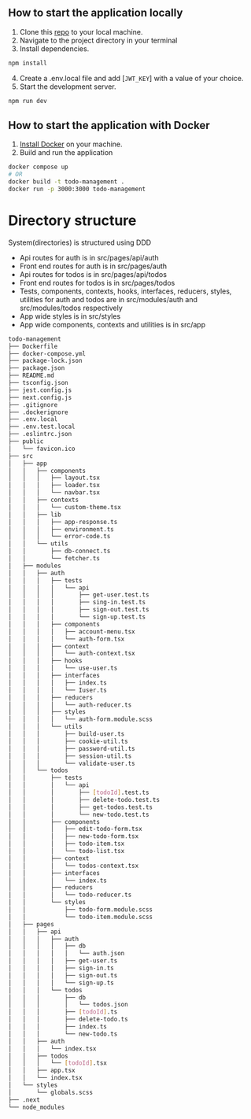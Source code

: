 ## How to start the application locally

1. Clone this [repo](https://github.com/devder/todo-management) to your local machine.
2. Navigate to the project directory in your terminal
3. Install dependencies.

```bash
npm install
```

4. Create a .env.local file and add [`JWT_KEY`] with a value of your choice.
5. Start the development server.

```bash
npm run dev
```

## How to start the application with Docker

1. [Install Docker](https://docs.docker.com/get-docker/) on your machine.
2. Build and run the application

```bash
docker compose up
# OR
docker build -t todo-management .
docker run -p 3000:3000 todo-management
```

# Directory structure

System(directories) is structured using DDD

- Api routes for auth is in src/pages/api/auth
- Front end routes for auth is in src/pages/auth
- Api routes for todos is in src/pages/api/todos
- Front end routes for todos is in src/pages/todos
- Tests, components, contexts, hooks, interfaces, reducers, styles, utilities for auth and todos are in src/modules/auth and src/modules/todos respectively
- App wide styles is in src/styles
- App wide components, contexts and utilities is in src/app

```bash
todo-management
├── Dockerfile
├── docker-compose.yml
├── package-lock.json
├── package.json
├── README.md
├── tsconfig.json
├── jest.config.js
├── next.config.js
├── .gitignore
├── .dockerignore
├── .env.local
├── .env.test.local
├── .eslintrc.json
├── public
│   └── favicon.ico
├── src
│   ├── app
│   │   ├── components
│   │   │   ├── layout.tsx
│   │   │   ├── loader.tsx
│   │   │   └── navbar.tsx
│   │   ├── contexts
│   │   │   └── custom-theme.tsx
│   │   ├── lib
│   │   │   ├── app-response.ts
│   │   │   ├── environment.ts
│   │   │   └── error-code.ts
│   │   └── utils
│   │       ├── db-connect.ts
│   │       └── fetcher.ts
│   ├── modules
│   │   ├── auth
│   │   │   ├── tests
│   │   │   │   └── api
│   │   │   │       ├── get-user.test.ts
│   │   │   │       ├── sing-in.test.ts
│   │   │   │       ├── sign-out.test.ts
│   │   │   │       └── sign-up.test.ts
│   │   │   ├── components
│   │   │   │   ├── account-menu.tsx
│   │   │   │   └── auth-form.tsx
│   │   │   ├── context
│   │   │   │   └── auth-context.tsx
│   │   │   ├── hooks
│   │   │   │   └── use-user.ts
│   │   │   ├── interfaces
│   │   │   │   ├── index.ts
│   │   │   │   └── Iuser.ts
│   │   │   ├── reducers
│   │   │   │   └── auth-reducer.ts
│   │   │   ├── styles
│   │   │   │   └── auth-form.module.scss
│   │   │   └── utils
│   │   │       ├── build-user.ts
│   │   │       ├── cookie-util.ts
│   │   │       ├── password-util.ts
│   │   │       ├── session-util.ts
│   │   │       └── validate-user.ts
│   │   └── todos
│   │       ├── tests
│   │       │   └── api
│   │       │       ├── [todoId].test.ts
│   │       │       ├── delete-todo.test.ts
│   │       │       ├── get-todos.test.ts
│   │       │       └── new-todo.test.ts
│   │       ├── components
│   │       │   ├── edit-todo-form.tsx
│   │       │   ├── new-todo-form.tsx
│   │       │   ├── todo-item.tsx
│   │       │   └── todo-list.tsx
│   │       ├── context
│   │       │   └── todos-context.tsx
│   │       ├── interfaces
│   │       │   └── index.ts
│   │       ├── reducers
│   │       │   └── todo-reducer.ts
│   │       └── styles
│   │           ├── todo-form.module.scss
│   │           └── todo-item.module.scss
│   ├── pages
│   │   ├── api
│   │   │   ├── auth
│   │   │   │   ├── db
│   │   │   │   │   └── auth.json
│   │   │   │   ├── get-user.ts
│   │   │   │   ├── sign-in.ts
│   │   │   │   ├── sign-out.ts
│   │   │   │   └── sign-up.ts
│   │   │   └── todos
│   │   │       ├── db
│   │   │       │   └── todos.json
│   │   │       ├── [todoId].ts
│   │   │       ├── delete-todo.ts
│   │   │       ├── index.ts
│   │   │       └── new-todo.ts
│   │   ├── auth
│   │   │   └── index.tsx
│   │   ├── todos
│   │   │   └── [todoId].tsx
│   │   ├── app.tsx
│   │   └── index.tsx
│   └── styles
│       └── globals.scss
├── .next
└── node_modules
```

